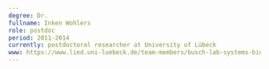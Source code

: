 ```yaml
---
degree: Dr.
fullname: Inken Wohlers
role: postdoc
period: 2011-2014
currently: postdoctoral researcher at University of Lübeck
www: https://www.lied.uni-luebeck.de/team-members/busch-lab-systems-biology/inken-wohlers.html
---
```

